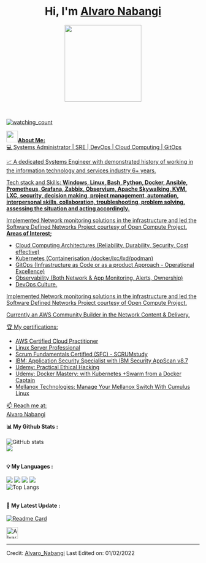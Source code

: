 # <h1 align="center">Hi, I'm <a href="https://github.com/nabangi">Alvaro Nabangi</h1>

<p align="center">
    <img src="https://github.com/nabangi/nabangi/blob/main/Assets/CommBuilderLogo.png" height="200"/>  
</p>
<br>

<p align="left"> 
<img src="https://komarev.com/ghpvc/?username=OvinduWijethunge&color=brightgreen" alt="watching_count" />
 </p>
<div>
<img src="https://media.giphy.com/media/iY8CRBdQXODJSCERIr/giphy.gif" width="30px"><strong>About Me:</strong><br>
💻 Systems Administrator | SRE | DevOps | Cloud Computing | GitOps<br>
    
📈 A dedicated Systems Engineer with demonstrated history of working in the information technology and
services industry 6+ years.<br>
    
Tech stack and Skills: <strong>Windows, Linux, Bash, Python, Docker, Ansible, Prometheus, Grafana, Zabbix, Observium, Apache Skywalking, KVM, LXC, security, decision making, project management, automation, interpersonal skills, collaboration, troubleshooting, problem solving, assessing the situation and acting accordingly.</strong> <br>
    
Implemented Network monitoring solutions in the infrastructure and led the Software Defined Networks Project courtesy of Open Compute Project.<br>
    <strong>Areas of Interest;</strong><br>
- Cloud Computing Architectures (Reliability, Durability, Security, Cost effective)
- Kubernetes (Containerisation /docker/lxc/lxd/podman)
- GitOps (Infrastructure as Code or as a product Approach - Operational Excellence)
- Observability (Both Network & App Monitoring, Alerts, Ownership)
- DevOps Culture.<br>
    
Implemented Network monitoring solutions in the infrastructure and led the Software Defined Networks Project
courtesy of Open Compute Project.<br>
    
Currently an AWS Community Builder in the Network Content & Delivery.<br>
    
🏆 My certifications: 
<ul>
  <li>AWS Certified Cloud Practitioner</li>
  <li>Linux Server Professional</li>
  <li>Scrum Fundamentals Certified (SFC) - SCRUMstudy</li>  
  <li>IBM: Application Security Specialist with IBM Security AppScan v8.7</li>
  <li>Udemy: Practical Ethical Hacking</li>
  <li>Udemy: Docker Mastery: with Kubernetes +Swarm from a Docker Captain</li>
  <li>Mellanox Technologies: Manage Your Mellanox Switch With Cumulus Linux</li>
</ul>
📫 Reach me at: <br>
<div class="badge-base LI-profile-badge" data-locale="en_US" data-size="medium" data-theme="dark" data-type="VERTICAL" data-vanity="nabangi-alvaro-a9256073" data-version="v1"><a class="badge-base__link LI-simple-link" href="https://ke.linkedin.com/in/nabangi-alvaro-a9256073?trk=profile-badge">Alvaro Nabangi</a></div>
              
<strong>📊 My Github Stats :</strong><br><br>
![GitHub stats](https://github-readme-stats.vercel.app/api?username=nabangi&show_icons=true&count_private=true&include_all_commits=true&theme=cobalt)<br>
<img align="center" src="https://github-readme-streak-stats.herokuapp.com/?user=nabangi&theme=merko&hide_border=true"/><br><br>

<strong>💡 My Languages :</strong><br><br>
<img src="https://img.shields.io/badge/-Python-lightgrey?style=plastic"/>
<img src="https://img.shields.io/badge/-JavaScript-lightgrey?style=plastic"/>
<img src="https://img.shields.io/badge/-PHP-lightgrey?style=plastic"/>
<img src="https://img.shields.io/badge/-C++-lightgrey?style=plastic"/><br>
![Top Langs](https://github-readme-stats.vercel.app/api/top-langs/?username=nabangi&langs_count_private=true&theme=merko&card_width=445)<br><br>

<strong>🚀 My Latest Update :</strong><br><br>
[![Readme Card](https://github-readme-stats.vercel.app/api/pin/?username=nabangi&repo=nabangi&theme=merko)](https://github.com/nabangi/MariaDB-in-Docker)
</div>
<a href="https://dev.to/nabangi">
  <img src="https://d2fltix0v2e0sb.cloudfront.net/dev-badge.svg" alt="Alvaro's DEV Community Profile" height="30" width="30">
</a>

------
Credit: [Alvaro_Nabangi](https://github.com/nabangi)
Last Edited on: 01/02/2022
